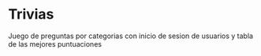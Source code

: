 # Trivias
Juego de preguntas por categorias con inicio de sesion de usuarios y tabla de las mejores puntuaciones
